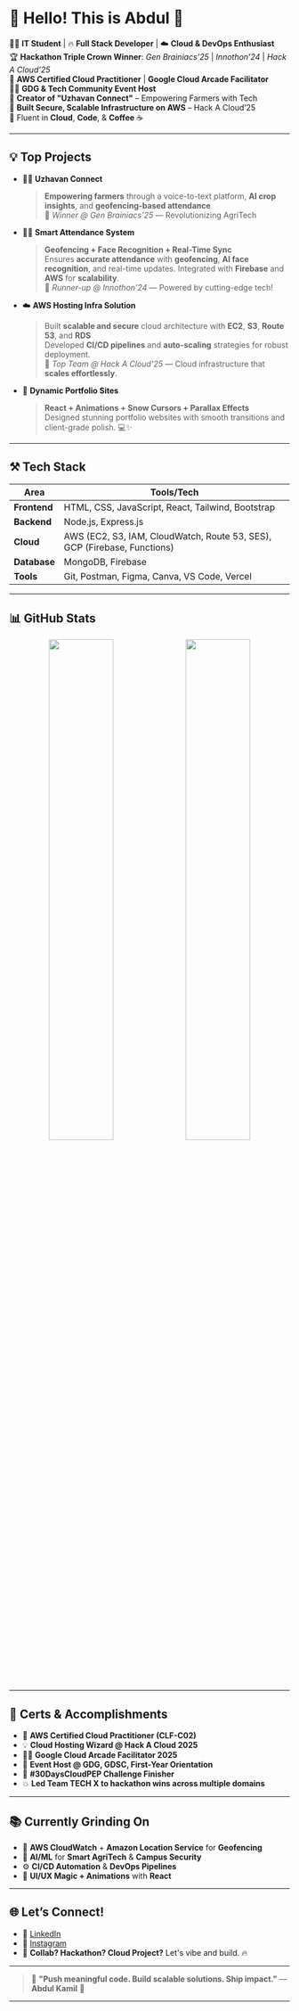 
# 👋 Hello! This is Abdul 🚀

👨‍💻 **IT Student** | 🔥 **Full Stack Developer** | ☁️ **Cloud & DevOps Enthusiast**  
🏆 **Hackathon Triple Crown Winner**: *Gen Brainiacs’25* | *Innothon’24* | *Hack A Cloud’25*  
🎯 **AWS Certified Cloud Practitioner** | **Google Cloud Arcade Facilitator**  
🧑‍💼 **GDG & Tech Community Event Host**  
📱 **Creator of "Uzhavan Connect"** – Empowering Farmers with Tech  
🔐 **Built Secure, Scalable Infrastructure on AWS** – Hack A Cloud’25  
💬 Fluent in **Cloud**, **Code**, & **Coffee** ☕

---

## 💡 **Top Projects**  

- 🧑‍🌾 **Uzhavan Connect**  
  > **Empowering farmers** through a voice-to-text platform, **AI crop insights**, and **geofencing-based attendance**  
  > 🥇 *Winner @ Gen Brainiacs'25* — Revolutionizing AgriTech

- 🧑‍🏫 **Smart Attendance System**  
  > **Geofencing + Face Recognition + Real-Time Sync**  
  > Ensures **accurate attendance** with **geofencing**, **AI face recognition**, and real-time updates. Integrated with **Firebase** and **AWS** for **scalability**.  
  > 🥈 *Runner-up @ Innothon’24* — Powered by cutting-edge tech!

- ☁️ **AWS Hosting Infra Solution**  
  > Built **scalable and secure** cloud architecture with **EC2**, **S3**, **Route 53**, and **RDS**  
  > Developed **CI/CD pipelines** and **auto-scaling** strategies for robust deployment.  
  > 🏅 *Top Team @ Hack A Cloud’25* — Cloud infrastructure that **scales effortlessly**.

- 🎨 **Dynamic Portfolio Sites**  
  > **React + Animations + Snow Cursors + Parallax Effects**  
  > Designed stunning portfolio websites with smooth transitions and client-grade polish. 💻✨

---

## ⚒️ **Tech Stack**  

| **Area**         | **Tools/Tech** |
|------------------|----------------|
| **Frontend**     | HTML, CSS, JavaScript, React, Tailwind, Bootstrap |
| **Backend**      | Node.js, Express.js |
| **Cloud**        | AWS (EC2, S3, IAM, CloudWatch, Route 53, SES), GCP (Firebase, Functions) |
| **Database**     | MongoDB, Firebase |
| **Tools**        | Git, Postman, Figma, Canva, VS Code, Vercel |

---

## 📊 **GitHub Stats**

<p align="center">
  <img src="https://github-readme-stats.vercel.app/api?username=abdulk07&show_icons=true&theme=radical" width="48%" />
  <img src="https://github-readme-stats.vercel.app/api/top-langs/?username=abdulk07&layout=compact&theme=radical" width="48%" />
</p>

---

## 🧠 **Certs & Accomplishments**

- 🏅 **AWS Certified Cloud Practitioner (CLF-C02)**
- 💡 **Cloud Hosting Wizard @ Hack A Cloud 2025**
- 🧑‍🏫 **Google Cloud Arcade Facilitator 2025**
- 🎤 **Event Host @ GDG, GDSC, First-Year Orientation**
- 💪 **#30DaysCloudPEP Challenge Finisher**
- 💥 **Led Team TECH X to hackathon wins across multiple domains**

---

## 📚 **Currently Grinding On**

- 📍 **AWS CloudWatch** + **Amazon Location Service** for **Geofencing**  
- 🤖 **AI/ML** for **Smart AgriTech** & **Campus Security**  
- ⚙️ **CI/CD Automation** & **DevOps Pipelines**  
- 🎨 **UI/UX Magic + Animations** with **React**

---

## 🌐 **Let’s Connect!**  

- 💼 [LinkedIn](https://www.linkedin.com/in/abdul-k-07ba2b319)  
- 📸 [Instagram](https://instagram.com/abdulshhhh)  
- 🧠 **Collab? Hackathon? Cloud Project?** Let's vibe and build. 🔥  

---

> 🚀 **"Push meaningful code. Build scalable solutions. Ship impact."** — **Abdul Kamil** 🌟

---
